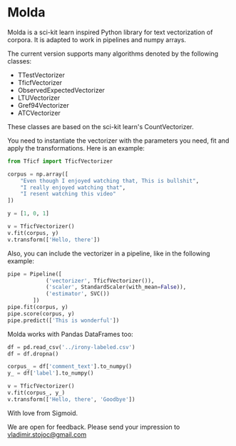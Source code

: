 # Molda

Molda is a sci-kit learn inspired Python library for text vectorization of corpora. It is adapted to work in pipelines and numpy arrays.

The current version supports many algorithms denoted by the following classes:

* TTestVectorizer
* TficfVectorizer
* ObservedExpectedVectorizer
* LTUVectorizer
* Gref94Vectorizer
* ATCVectorizer

These classes are based on the sci-kit learn's CountVectorizer.

You need to instantiate the vectorizer with the parameters you need, fit and apply the transformations. Here is an example:

```python
from Tficf import TficfVectorizer

corpus = np.array([
    "Even though I enjoyed watching that, This is bullshit",
    "I really enjoyed watching that",
    "I resent watching this video"
])

y = [1, 0, 1]

v = TficfVectorizer()
v.fit(corpus, y)
v.transform(['Hello, there'])
```

Also, you can include the vectorizer in a pipeline, like in the following example:

```python
pipe = Pipeline([
            ('vectorizer', TficfVectorizer()),
            ('scaler', StandardScaler(with_mean=False)),
            ('estimator', SVC())
        ])
pipe.fit(corpus, y)
pipe.score(corpus, y)
pipe.predict(['This is wonderful'])
```

Molda works with Pandas DataFrames too:
```python
df = pd.read_csv('../irony-labeled.csv')
df = df.dropna()

corpus_ = df['comment_text'].to_numpy()
y_ = df['label'].to_numpy()

v = TficfVectorizer()
v.fit(corpus_, y_)
v.transform(['Hello, there', 'Goodbye'])
```

With love from Sigmoid.

We are open for feedback. Please send your impression to vladimir.stojoc@gmail.com
